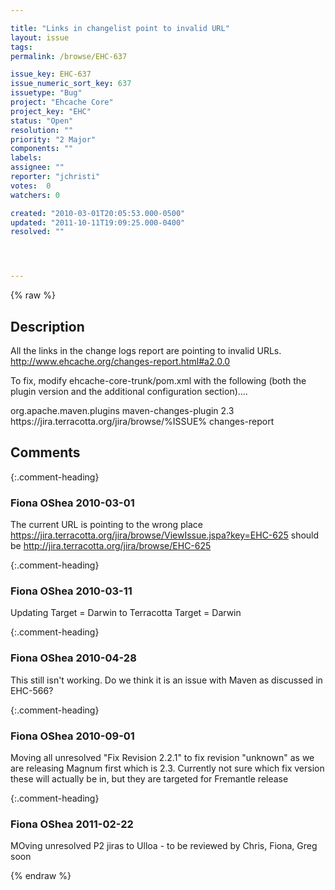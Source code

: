 ```yaml
---

title: "Links in changelist point to invalid URL"
layout: issue
tags: 
permalink: /browse/EHC-637

issue_key: EHC-637
issue_numeric_sort_key: 637
issuetype: "Bug"
project: "Ehcache Core"
project_key: "EHC"
status: "Open"
resolution: ""
priority: "2 Major"
components: ""
labels: 
assignee: ""
reporter: "jchristi"
votes:  0
watchers: 0

created: "2010-03-01T20:05:53.000-0500"
updated: "2011-10-11T19:09:25.000-0400"
resolved: ""




---
```


{% raw %}

## Description

<div markdown="1" class="description">

All the links in the change logs report are pointing to invalid URLs.   
http://www.ehcache.org/changes-report.html#a2.0.0

To fix, modify ehcache-core-trunk/pom.xml with the following (both the plugin version and the additional configuration section).... 

<!--Manual Changelist --> 
<plugin> 
<groupId>org.apache.maven.plugins</groupId> 
<artifactId>maven-changes-plugin</artifactId> 
<version>2.3</version> 
<configuration> 
<issueLinkTemplatePerSystem> 
<default>https://jira.terracotta.org/jira/browse/%ISSUE%</default> 
</issueLinkTemplatePerSystem> 
</configuration> 
<reportSets> 
<reportSet> 
<reports> 
<report>changes-report</report> 
</reports> 
</reportSet> 
</reportSets> 
</plugin>



</div>

## Comments


{:.comment-heading}
### **Fiona OShea** <span class="date">2010-03-01</span>

<div markdown="1" class="comment">

The current URL is pointing to the wrong place
https://jira.terracotta.org/jira/browse/ViewIssue.jspa?key=EHC-625
should be 
http://jira.terracotta.org/jira/browse/EHC-625

</div>


{:.comment-heading}
### **Fiona OShea** <span class="date">2010-03-11</span>

<div markdown="1" class="comment">

Updating Target = Darwin to Terracotta Target = Darwin

</div>


{:.comment-heading}
### **Fiona OShea** <span class="date">2010-04-28</span>

<div markdown="1" class="comment">

This still isn't working. Do we think it is an issue with Maven as discussed in EHC-566?

</div>


{:.comment-heading}
### **Fiona OShea** <span class="date">2010-09-01</span>

<div markdown="1" class="comment">

Moving all unresolved "Fix Revision 2.2.1" to fix revision "unknown" as we are releasing Magnum first which is 2.3. Currently not sure which fix version these will actually be in, but they are targeted for Fremantle release

</div>


{:.comment-heading}
### **Fiona OShea** <span class="date">2011-02-22</span>

<div markdown="1" class="comment">

MOving unresolved P2 jiras to Ulloa - to be reviewed by Chris, Fiona, Greg soon

</div>



{% endraw %}
